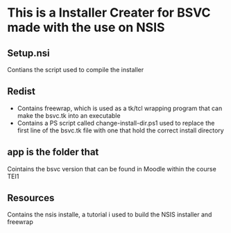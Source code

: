 # This is a Installer Creater for BSVC made with the use on NSIS

## Setup.nsi 
Contians the script used to compile the installer

## Redist 
- Contains freewrap, which is used as a tk/tcl wrapping program that can make the bsvc.tk into an executable
- Contains a PS script called change-install-dir.ps1 used to replace the first line of the bsvc.tk file with one that hold the correct install directory

## app is the folder that 
Cointains the bsvc version that can be found in Moodle within the course TEI1 

## Resources 
Contains the nsis installe, a tutorial i used to build the NSIS installer and freewrap

